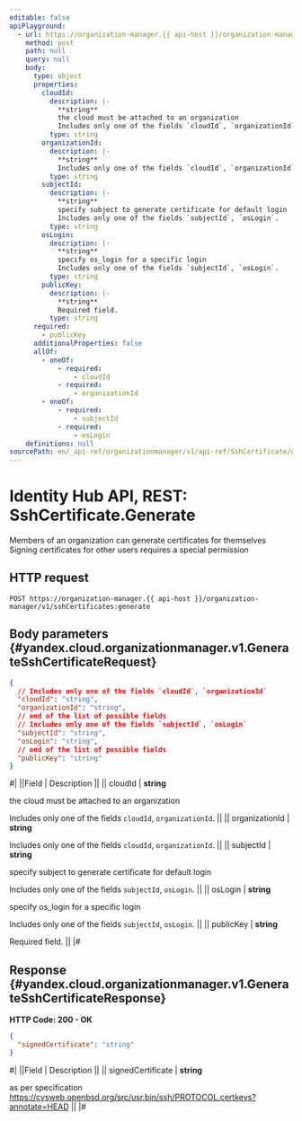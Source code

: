 ```yaml
---
editable: false
apiPlayground:
  - url: https://organization-manager.{{ api-host }}/organization-manager/v1/sshCertificates:generate
    method: post
    path: null
    query: null
    body:
      type: object
      properties:
        cloudId:
          description: |-
            **string**
            the cloud must be attached to an organization
            Includes only one of the fields `cloudId`, `organizationId`.
          type: string
        organizationId:
          description: |-
            **string**
            Includes only one of the fields `cloudId`, `organizationId`.
          type: string
        subjectId:
          description: |-
            **string**
            specify subject to generate certificate for default login
            Includes only one of the fields `subjectId`, `osLogin`.
          type: string
        osLogin:
          description: |-
            **string**
            specify os_login for a specific login
            Includes only one of the fields `subjectId`, `osLogin`.
          type: string
        publicKey:
          description: |-
            **string**
            Required field. 
          type: string
      required:
        - publicKey
      additionalProperties: false
      allOf:
        - oneOf:
            - required:
                - cloudId
            - required:
                - organizationId
        - oneOf:
            - required:
                - subjectId
            - required:
                - osLogin
    definitions: null
sourcePath: en/_api-ref/organizationmanager/v1/api-ref/SshCertificate/generate.md
---
```


# Identity Hub API, REST: SshCertificate.Generate

Members of an organization can generate certificates for themselves
Signing certificates for other users requires a special permission

## HTTP request

```
POST https://organization-manager.{{ api-host }}/organization-manager/v1/sshCertificates:generate
```

## Body parameters {#yandex.cloud.organizationmanager.v1.GenerateSshCertificateRequest}

```json
{
  // Includes only one of the fields `cloudId`, `organizationId`
  "cloudId": "string",
  "organizationId": "string",
  // end of the list of possible fields
  // Includes only one of the fields `subjectId`, `osLogin`
  "subjectId": "string",
  "osLogin": "string",
  // end of the list of possible fields
  "publicKey": "string"
}
```

#|
||Field | Description ||
|| cloudId | **string**

the cloud must be attached to an organization

Includes only one of the fields `cloudId`, `organizationId`. ||
|| organizationId | **string**

Includes only one of the fields `cloudId`, `organizationId`. ||
|| subjectId | **string**

specify subject to generate certificate for default login

Includes only one of the fields `subjectId`, `osLogin`. ||
|| osLogin | **string**

specify os_login for a specific login

Includes only one of the fields `subjectId`, `osLogin`. ||
|| publicKey | **string**

Required field.  ||
|#

## Response {#yandex.cloud.organizationmanager.v1.GenerateSshCertificateResponse}

**HTTP Code: 200 - OK**

```json
{
  "signedCertificate": "string"
}
```

#|
||Field | Description ||
|| signedCertificate | **string**

as per specification https://cvsweb.openbsd.org/src/usr.bin/ssh/PROTOCOL.certkeys?annotate=HEAD ||
|#